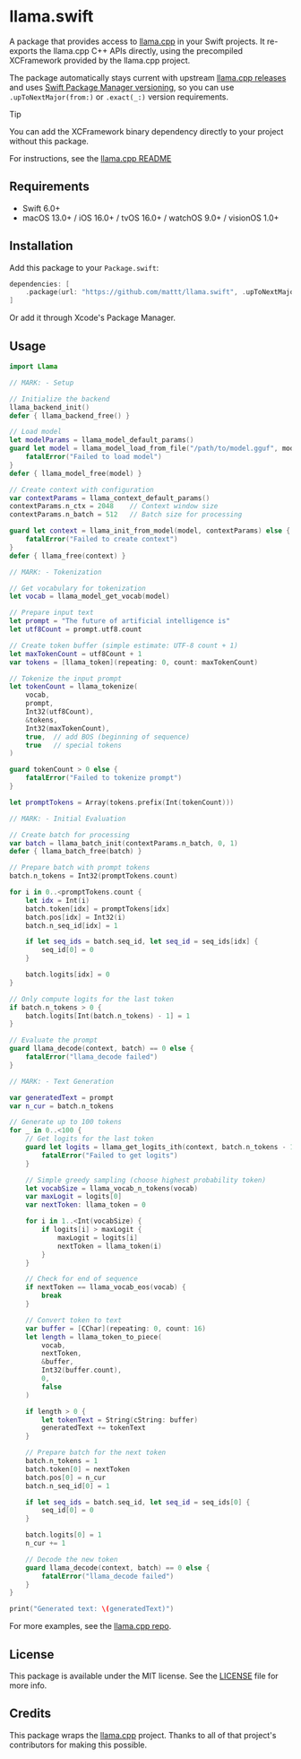 # llama.swift

A package that provides access to
[llama.cpp](https://github.com/ggml-org/llama.cpp)
in your Swift projects.
It re-exports the llama.cpp C++ APIs directly,
using the precompiled XCFramework provided by the llama.cpp project.

The package automatically stays current with upstream
[llama.cpp releases](https://github.com/ggml-org/llama.cpp/releases/)
and uses [Swift Package Manager versioning](https://docs.swift.org/swiftpm/documentation/packagemanagerdocs/addingdependencies#Constraining-dependency-versions),
so you can use `.upToNextMajor(from:)` or `.exact(_:)` version requirements.

> [!TIP]
> You can add the XCFramework binary dependency directly to your project
> without this package.
>
> For instructions,
> see the [llama.cpp README](https://github.com/ggml-org/llama.cpp?tab=readme-ov-file#xcframework)

## Requirements

- Swift 6.0+
- macOS 13.0+ / iOS 16.0+ / tvOS 16.0+ / watchOS 9.0+ / visionOS 1.0+

## Installation

Add this package to your `Package.swift`:

```swift
dependencies: [
    .package(url: "https://github.com/mattt/llama.swift", .upToNextMajor(from: "1.6900.0"))
]
```

Or add it through Xcode's Package Manager.

## Usage

```swift
import Llama

// MARK: - Setup

// Initialize the backend
llama_backend_init()
defer { llama_backend_free() }

// Load model
let modelParams = llama_model_default_params()
guard let model = llama_model_load_from_file("/path/to/model.gguf", modelParams) else {
    fatalError("Failed to load model")
}
defer { llama_model_free(model) }

// Create context with configuration
var contextParams = llama_context_default_params()
contextParams.n_ctx = 2048    // Context window size
contextParams.n_batch = 512   // Batch size for processing

guard let context = llama_init_from_model(model, contextParams) else {
    fatalError("Failed to create context")
}
defer { llama_free(context) }

// MARK: - Tokenization

// Get vocabulary for tokenization
let vocab = llama_model_get_vocab(model)

// Prepare input text
let prompt = "The future of artificial intelligence is"
let utf8Count = prompt.utf8.count

// Create token buffer (simple estimate: UTF-8 count + 1)
let maxTokenCount = utf8Count + 1
var tokens = [llama_token](repeating: 0, count: maxTokenCount)

// Tokenize the input prompt
let tokenCount = llama_tokenize(
    vocab,
    prompt,
    Int32(utf8Count),
    &tokens,
    Int32(maxTokenCount),
    true,  // add BOS (beginning of sequence)
    true   // special tokens
)

guard tokenCount > 0 else {
    fatalError("Failed to tokenize prompt")
}

let promptTokens = Array(tokens.prefix(Int(tokenCount)))

// MARK: - Initial Evaluation

// Create batch for processing
var batch = llama_batch_init(contextParams.n_batch, 0, 1)
defer { llama_batch_free(batch) }

// Prepare batch with prompt tokens
batch.n_tokens = Int32(promptTokens.count)

for i in 0..<promptTokens.count {
    let idx = Int(i)
    batch.token[idx] = promptTokens[idx]
    batch.pos[idx] = Int32(i)
    batch.n_seq_id[idx] = 1

    if let seq_ids = batch.seq_id, let seq_id = seq_ids[idx] {
        seq_id[0] = 0
    }

    batch.logits[idx] = 0
}

// Only compute logits for the last token
if batch.n_tokens > 0 {
    batch.logits[Int(batch.n_tokens) - 1] = 1
}

// Evaluate the prompt
guard llama_decode(context, batch) == 0 else {
    fatalError("llama_decode failed")
}

// MARK: - Text Generation

var generatedText = prompt
var n_cur = batch.n_tokens

// Generate up to 100 tokens
for _ in 0..<100 {
    // Get logits for the last token
    guard let logits = llama_get_logits_ith(context, batch.n_tokens - 1) else {
        fatalError("Failed to get logits")
    }

    // Simple greedy sampling (choose highest probability token)
    let vocabSize = llama_vocab_n_tokens(vocab)
    var maxLogit = logits[0]
    var nextToken: llama_token = 0

    for i in 1..<Int(vocabSize) {
        if logits[i] > maxLogit {
            maxLogit = logits[i]
            nextToken = llama_token(i)
        }
    }

    // Check for end of sequence
    if nextToken == llama_vocab_eos(vocab) {
        break
    }

    // Convert token to text
    var buffer = [CChar](repeating: 0, count: 16)
    let length = llama_token_to_piece(
        vocab,
        nextToken,
        &buffer,
        Int32(buffer.count),
        0,
        false
    )

    if length > 0 {
        let tokenText = String(cString: buffer)
        generatedText += tokenText
    }

    // Prepare batch for the next token
    batch.n_tokens = 1
    batch.token[0] = nextToken
    batch.pos[0] = n_cur
    batch.n_seq_id[0] = 1

    if let seq_ids = batch.seq_id, let seq_id = seq_ids[0] {
        seq_id[0] = 0
    }

    batch.logits[0] = 1
    n_cur += 1

    // Decode the new token
    guard llama_decode(context, batch) == 0 else {
        fatalError("llama_decode failed")
    }
}

print("Generated text: \(generatedText)")
```

For more examples,
see the [llama.cpp repo](https://github.com/ggml-org/llama.cpp/tree/master/examples/batched.swift).

## License

This package is available under the MIT license.
See the [LICENSE](LICENSE.md) file for more info.

## Credits

This package wraps the [llama.cpp](https://github.com/ggml-org/llama.cpp) project.
Thanks to all of that project's contributors for making this possible.
